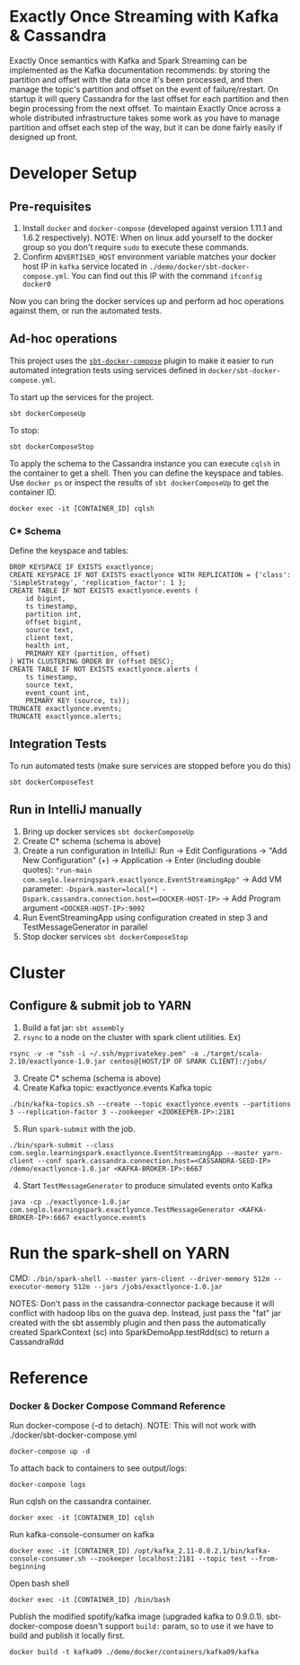 Exactly Once Streaming with Kafka & Cassandra
=============================================

Exactly Once semantics with Kafka and Spark Streaming can be implemented as the Kafka documentation recommends: by storing the partition and offset with the data once it's been processed, and then manage the topic's partition and offset on the event of failure/restart. On startup it will query Cassandra for the last offset for each partition and then begin processing from the next offset. To maintain Exactly Once across a whole distributed infrastructure takes some work as you have to manage partition and offset each step of the way, but it can be done fairly easily if designed up front.

# Developer Setup

## Pre-requisites

1. Install `docker` and `docker-compose` (developed against version 1.11.1 and 1.6.2 respectively).  NOTE: When on linux add yourself to the docker group so you don't require `sudo` to execute these commands.
2. Confirm `ADVERTISED_HOST` environment variable matches your docker host IP in `kafka` service located in `./demo/docker/sbt-docker-compose.yml`.  You can find out this IP with the command `ifconfig docker0`

Now you can bring the docker services up and perform ad hoc operations against them, or run the automated tests.

## Ad-hoc operations

This project uses the [`sbt-docker-compose`](https://github.com/Tapad/sbt-docker-compose) plugin to make it easier to run automated integration tests using services defined in `docker/sbt-docker-compose.yml`.

To start up the services for the project.

`sbt dockerComposeUp`

To stop:

`sbt dockerComposeStop`

To apply the schema to the Cassandra instance you can execute `cqlsh` in the container to get a shell.  Then you can define the keyspace and tables.  Use `docker ps` or inspect the results of `sbt dockerComposeUp` to get the container ID.

`docker exec -it [CONTAINER_ID] cqlsh`

### C* Schema

Define the keyspace and tables:

```
DROP KEYSPACE IF EXISTS exactlyonce;
CREATE KEYSPACE IF NOT EXISTS exactlyonce WITH REPLICATION = {'class': 'SimpleStrategy', 'replication_factor': 1 };
CREATE TABLE IF NOT EXISTS exactlyonce.events (
    id bigint,
    ts timestamp,
    partition int,
    offset bigint,
    source text,
    client text,
    health int,
    PRIMARY KEY (partition, offset)
) WITH CLUSTERING ORDER BY (offset DESC);
CREATE TABLE IF NOT EXISTS exactlyonce.alerts (
    ts timestamp,
    source text,
    event_count int,
    PRIMARY KEY (source, ts));
TRUNCATE exactlyonce.events;
TRUNCATE exactlyonce.alerts;
```

## Integration Tests

To run automated tests (make sure services are stopped before you do this)

`sbt dockerComposeTest`

## Run in IntelliJ manually

1. Bring up docker services `sbt dockerComposeUp`
2. Create C* schema (schema is above)
3. Create a run configuration in IntelliJ: Run -> Edit Configurations -> "Add New Configuration" (+) -> Application -> Enter (including double quotes): `"run-main com.seglo.learningspark.exactlyonce.EventStreamingApp"` -> Add VM parameter: `-Dspark.master=local[*] -Dspark.cassandra.connection.host=<DOCKER-HOST-IP>` -> Add Program argument `<DOCKER-HOST-IP>:9092`
4. Run EventStreamingApp using configuration created in step 3 and TestMessageGenerator in parallel
5. Stop docker services `sbt dockerComposeStop`

# Cluster

## Configure & submit job to YARN

1. Build a fat jar: `sbt assembly`
2. `rsync` to a node on the cluster with spark client utilities. Ex)

`rsync -v -e "ssh -i ~/.ssh/myprivatekey.pem" -a ./target/scala-2.10/exactlyonce-1.0.jar centos@[HOST/IP OF SPARK CLIENT]:/jobs/`

3. Create C* schema (schema is above)
4. Create Kafka topic: exactlyonce.events Kafka topic

`./bin/kafka-topics.sh --create --topic exactlyonce.events --partitions 3 --replication-factor 3 --zookeeper <ZOOKEEPER-IP>:2181`

5. Run `spark-submit` with the job.

`./bin/spark-submit --class com.seglo.learningspark.exactlyonce.EventStreamingApp --master yarn-client --conf spark.cassandra.connection.host=<CASSANDRA-SEED-IP> /demo/exactlyonce-1.0.jar <KAFKA-BROKER-IP>:6667`

4. Start `TestMessageGenerator` to produce simulated events onto Kafka

`java -cp ./exactlyonce-1.0.jar com.seglo.learningspark.exactlyonce.TestMessageGenerator <KAFKA-BROKER-IP>:6667 exactlyonce.events`

# Run the spark-shell on YARN

CMD: `./bin/spark-shell --master yarn-client --driver-memory 512m --executor-memory 512m --jars /jobs/exactlyonce-1.0.jar`

NOTES: Don't pass in the cassandra-connector package because it will conflict with hadoop libs
       on the guava dep.  Instead, just pass the "fat" jar created with the sbt assembly plugin and
       then pass the automatically created SparkContext (sc) into SparkDemoApp.testRdd(sc) to return
       a CassandraRdd

# Reference

### Docker & Docker Compose Command Reference

Run docker-compose (-d to detach).  NOTE: This will not work with ./docker/sbt-docker-compose.yml

`docker-compose up -d`

To attach back to containers to see output/logs:

`docker-compose logs`

Run cqlsh on the cassandra container.

`docker exec -it [CONTAINER_ID] cqlsh`

Run kafka-console-consumer on kafka

`docker exec -it [CONTAINER_ID] /opt/kafka_2.11-0.8.2.1/bin/kafka-console-consumer.sh --zookeeper localhost:2181 --topic test --from-beginning`

Open bash shell

`docker exec -it [CONTAINER_ID] /bin/bash`

Publish the modified spotify/kafka image (upgraded kafka to 0.9.0.1).  sbt-docker-compose doesn't support `build:` param, so to use it we have to build and publish it locally first.

`docker build -t kafka09 ./demo/docker/containers/kafka09/kafka`
